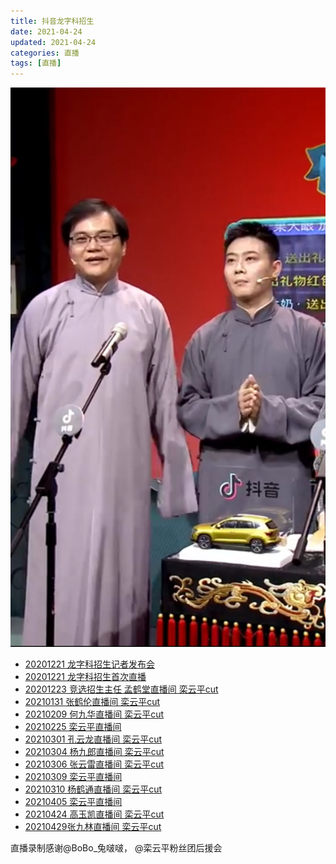 ```yaml
---
title: 抖音龙字科招生
date: 2021-04-24
updated: 2021-04-24
categories: 直播
tags: [直播]
---
```

![](https://raw.githubusercontent.com/rhenginium/image/main/Screenshot_20210325_121129_com.android.chrome_edi.jpg)

+ [20201221 龙字科招生记者发布会](https://m.weibo.cn/5126735993/4584713522517914 )
+ [20201221 龙字科招生首次直播](https://m.weibo.cn/status/4584653656690504)
+ [20201223 竞选招生主任 孟鹤堂直播间 栾云平cut](https://m.weibo.cn/3169594930/4585420123279484)
+ [20210131 张鹤伦直播间 栾云平cut](https://m.weibo.cn/5126735993/4599154951591194)
+ [20210209 何九华直播间 栾云平cut](https://m.weibo.cn/7540003520/4602860556257932 )
+ [20210225 栾云平直播间](https://m.weibo.cn/6574451359/4608616517340766)
+ [20210301 孔云龙直播间 栾云平cut](https://m.weibo.cn/7540003520/4610113149338130 )
+ [20210304 杨九郎直播间 栾云平cut](https://m.weibo.cn/7540003520/4611183145387071)
+ [20210306 张云雷直播间 栾云平cut](https://m.weibo.cn/7540003520/4611896969793930)
+ [20210309 栾云平直播间](https://m.weibo.cn/6574451359/4612959853085485)
+ [20210310 杨鹤通直播间 栾云平cut](https://m.weibo.cn/7540003520/4613368201872434)
+ [20210405 栾云平直播间](https://m.weibo.cn/status/4622752932173021?)
+ [20210424 高玉凯直播间 栾云平cut](https://m.weibo.cn/7540003520/4629666864040970 )
+ [20210429张九林直播间 栾云平cut](https://m.weibo.cn/7540003520/4631445747800105)

直播录制感谢@BoBo_兔啵啵， @栾云平粉丝团后援会